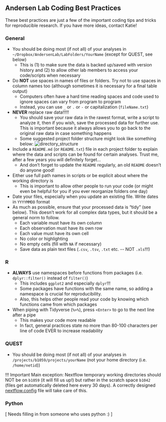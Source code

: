 ## Andersen Lab Coding Best Practices

These best practices are just a few of the important coding tips and tricks for reproducible research. If you have more ideas, contact Katie!

### General

* You should be doing most (if not all) of your analyses in `~/Dropbox/AndersenLab/LabFolders/YourName` (except for QUEST, see below)
	* This is (1) to make sure the data is backed up/saved with version history and (2) to allow other lab members to access your code/scripts when necessary
* Do **NOT** use spaces in names of files or folders. Try not to use spaces in column names too (although sometimes it is necessary for a final table output)
	* Computers often have a hard time reading spaces and code used to ignore spaces can vary from program to program
	* Instead, you can use `_` or `.` or `-` or capitalization (`fileName.txt`)
* **NEVER** replace raw data!!!!!
	* You should save your raw data in the rawest format, write a script to analyze it, then if you wish, save the processed data for further use. This is important because it always allows you to go back to the original raw data in case something happens
	* Some suggested project folder structure might look like something below:
![directory_structure](img/directory_structure.png)
* Include a `README.md` (or `README.txt`) file in each project folder to explain where the data and scripts can be found for certain analyses. Trust me, after a few years you will definitely forget…
	* And don’t forget to update the `README` regularly, an old `README` doesn’t do anyone good!
* Either use full path names in scripts or be explicit about where the working directory is
	* This is important to allow other people to run your code (or might even be helpful for you if you ever reorganize folders one day)
* Date your files, especially when you update an existing file. Write dates in `YYYYMMDD` format
* As much as possible, ensure that your processed data is “tidy” (see below). This doesn’t work for all complex data types, but it should be a general norm to follow.
	* Each variable must have its own column
	* Each observation must have its own row
	* Each value must have its own cell
	* No color or highlighting 
	* No empty cells (fill with `NA` if necessary)
	* Save data as plain text files (`.csv`, `.tsv`, `.txt` etc. -- NOT `.xls`!!!)

### R

* **ALWAYS** use namespaces before functions from packages (i.e. `dplyr::filter()` instead of `filter()`)
	* This includes `ggplot2` and especially `dplyr`!!!
	* Some packages have functions with the same name, so adding a namespace is crucial for reproducibility.
	* Also, this helps other people read your code by knowing which functions came from which packages
* When piping with Tidyverse (`%>%`), press `<Enter>` to go to the next line after a pipe
	* This makes your code more readable 
	* In fact, general practices state no more than 80-100 characters per line of code EVER to increase readability

### QUEST

* You should be doing most (if not all) of your analyses in `/projects/b1059/projects/yourName` (not your home directory (i.e. `/home/netid`))

!!! Important
	Main exception: Nextflow temporary working directories should NOT be on `b1059` (it will fill us up!) but rather in the scratch space `b1042` (files get automatically deleted here every 30 days).
	A correctly designed [nextflow.config](quest-nextflow) file will take care of this.

### Python

[ Needs filling in from someone who uses python :) ]

